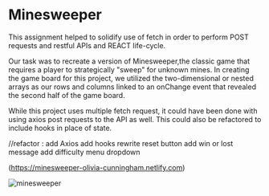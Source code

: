 # Minesweeper

This assignment helped to solidify use of fetch in order to perform POST requests and restful APIs and REACT life-cycle.

Our task was to recreate a version of Minesweeper,the classic game that requires a player to strategically "sweep" for unknown mines. In creating the game board for this project, we utilized the two-dimensional or nested arrays as our rows and columns linked to an onChange event that revealed the second half of the game board.

While this project uses multiple fetch request, it could have been done with using axios post requests to the API as well.
This could also be refactored to include hooks in place of state.

//refactor :
add Axios
add hooks
rewrite reset button
add win or lost message
add difficulty menu dropdown

(https://minesweeper-olivia-cunningham.netlify.com)

<img src="/images/1.JPG" alt="minesweeper"/>
